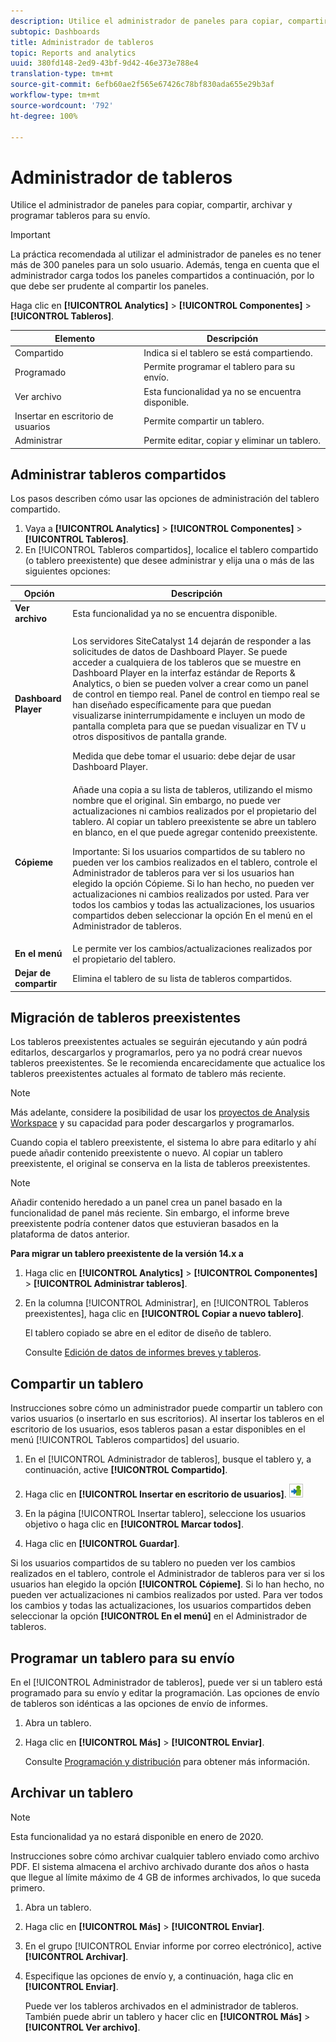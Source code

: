 ```yaml
---
description: Utilice el administrador de paneles para copiar, compartir, archivar y programar tableros para su envío.
subtopic: Dashboards
title: Administrador de tableros
topic: Reports and analytics
uuid: 380fd148-2ed9-43bf-9d42-46e373e788e4
translation-type: tm+mt
source-git-commit: 6efb60ae2f565e67426c78bf830ada655e29b3af
workflow-type: tm+mt
source-wordcount: '792'
ht-degree: 100%

---
```



# Administrador de tableros

Utilice el administrador de paneles para copiar, compartir, archivar y programar tableros para su envío.

>[!IMPORTANT]
>
>La práctica recomendada al utilizar el administrador de paneles es no tener más de 300 paneles para un solo usuario. Además, tenga en cuenta que el administrador carga todos los paneles compartidos a continuación, por lo que debe ser prudente al compartir los paneles.

Haga clic en **[!UICONTROL Analytics]** > **[!UICONTROL Componentes]** > **[!UICONTROL Tableros]**.

| Elemento | Descripción |
|--- |--- |
| Compartido | Indica si el tablero se está compartiendo. |
| Programado | Permite programar el tablero para su envío. |
| Ver archivo | Esta funcionalidad ya no se encuentra disponible. |
| Insertar en escritorio de usuarios | Permite compartir un tablero. |
| Administrar | Permite editar, copiar y eliminar un tablero. |

## Administrar tableros compartidos

Los pasos describen cómo usar las opciones de administración del tablero compartido.

1. Vaya a **[!UICONTROL Analytics]** > **[!UICONTROL Componentes]** > **[!UICONTROL Tableros]**.
1. En [!UICONTROL Tableros compartidos], localice el tablero compartido (o tablero preexistente) que desee administrar y elija una o más de las siguientes opciones:

<table id="choicetable_857E0E816D63404683D4E24DC8D7FC69"> 
 <thead class="chhead sthead"> 
  <th class="choptionhd"> Opción </th> 
  <th class="chdeschd"> Descripción </th> 
 </thead> 
 <tr class="chrow strow"> 
  <td class="choption"><strong>Ver archivo</strong></td> 
  <td class="chdesc stentry"> Esta funcionalidad ya no se encuentra disponible. </td> 
 </tr> 
 <tr class="chrow strow"> 
  <td class="choption"><strong>Dashboard Player</strong></td> 
  <td class="chdesc stentry"> <p>Los servidores SiteCatalyst 14 dejarán de responder a las solicitudes de datos de Dashboard Player. Se puede acceder a cualquiera de los tableros que se muestre en Dashboard Player en la interfaz estándar de Reports &amp; Analytics, o bien se pueden volver a crear como un panel de control en tiempo real. Panel de control en tiempo real se han diseñado específicamente para que puedan visualizarse ininterrumpidamente e incluyen un modo de pantalla completa para que se puedan visualizar en TV u otros dispositivos de pantalla grande. </p> <p>Medida que debe tomar el usuario: debe dejar de usar Dashboard Player. </p> </td> 
 </tr> 
 <tr class="chrow strow"> 
  <td class="choption"><strong>Cópieme</strong></td> 
  <td class="chdesc stentry"> Añade una copia a su lista de tableros, utilizando el mismo nombre que el original. Sin embargo, no puede ver actualizaciones ni cambios realizados por el propietario del tablero. Al copiar un tablero preexistente se abre un tablero en blanco, en el que puede agregar contenido preexistente. <p>Importante: Si los usuarios compartidos de su tablero no pueden ver los cambios realizados en el tablero, controle el Administrador de tableros para ver si los usuarios han elegido la opción <span class="uicontrol">Cópieme</span>. Si lo han hecho, no pueden ver actualizaciones ni cambios realizados por usted. Para ver todos los cambios y todas las actualizaciones, los usuarios compartidos deben seleccionar la opción <span class="uicontrol">En el menú</span> en el Administrador de tableros. </p> </td> 
 </tr> 
 <tr class="chrow strow"> 
  <td class="choption"><strong>En el menú</strong></td> 
  <td class="chdesc stentry"> Le permite ver los cambios/actualizaciones realizados por el propietario del tablero. </td> 
 </tr> 
 <tr class="chrow strow"> 
  <td class="choption"><strong>Dejar de compartir</strong></td> 
  <td class="chdesc stentry"> Elimina el tablero de su lista de tableros compartidos. </td> 
 </tr> 
</table>

## Migración de tableros preexistentes

Los tableros preexistentes actuales se seguirán ejecutando y aún podrá editarlos, descargarlos y programarlos, pero ya no podrá crear nuevos tableros preexistentes. Se le recomienda encarecidamente que actualice los tableros preexistentes actuales al formato de tablero más reciente.

>[!NOTE]
>
>Más adelante, considere la posibilidad de usar los [proyectos de Analysis Workspace](https://docs.adobe.com/content/help/es-ES/analytics/analyze/analysis-workspace/home.html) y su capacidad para poder descargarlos y programarlos.

Cuando copia el tablero preexistente, el sistema lo abre para editarlo y ahí puede añadir contenido preexistente o nuevo. Al copiar un tablero preexistente, el original se conserva en la lista de tableros preexistentes.

>[!NOTE]
>
>Añadir contenido heredado a un panel crea un panel basado en la funcionalidad de panel más reciente. Sin embargo, el informe breve preexistente podría contener datos que estuvieran basados en la plataforma de datos anterior.

**Para migrar un tablero preexistente de la versión 14.x a**

1. Haga clic en **[!UICONTROL Analytics]** > **[!UICONTROL Componentes]** > **[!UICONTROL Administrar tableros]**.
1. En la columna [!UICONTROL Administrar], en [!UICONTROL Tableros preexistentes], haga clic en **[!UICONTROL Copiar a nuevo tablero]**.

   El tablero copiado se abre en el editor de diseño de tablero.

   Consulte [Edición de datos de informes breves y tableros](/help/analyze/reports-analytics/dashboard.md).

## Compartir un tablero

Instrucciones sobre cómo un administrador puede compartir un tablero con varios usuarios (o insertarlo en sus escritorios). Al insertar los tableros en el escritorio de los usuarios, esos tableros pasan a estar disponibles en el menú [!UICONTROL Tableros compartidos] del usuario.

1. En el [!UICONTROL Administrador de tableros], busque el tablero y, a continuación, active **[!UICONTROL Compartido]**.
1. Haga clic en **[!UICONTROL Insertar en escritorio de usuarios]**.  ![](assets/push.png)

1. En la página [!UICONTROL Insertar tablero], seleccione los usuarios objetivo o haga clic en **[!UICONTROL Marcar todos]**.
1. Haga clic en **[!UICONTROL Guardar]**.

Si los usuarios compartidos de su tablero no pueden ver los cambios realizados en el tablero, controle el Administrador de tableros para ver si los usuarios han elegido la opción **[!UICONTROL Cópieme]**. Si lo han hecho, no pueden ver actualizaciones ni cambios realizados por usted. Para ver todos los cambios y todas las actualizaciones, los usuarios compartidos deben seleccionar la opción **[!UICONTROL En el menú]** en el Administrador de tableros.

## Programar un tablero para su envío

En el [!UICONTROL Administrador de tableros], puede ver si un tablero está programado para su envío y editar la programación. Las opciones de envío de tableros son idénticas a las opciones de envío de informes.

1. Abra un tablero.
1. Haga clic en **[!UICONTROL Más]** > **[!UICONTROL Enviar]**.

   Consulte [Programación y distribución](/help/analyze/reports-analytics/scheduling.md) para obtener más información.

## Archivar un tablero

>[!NOTE]
>
>Esta funcionalidad ya no estará disponible en enero de 2020.

Instrucciones sobre cómo archivar cualquier tablero enviado como archivo PDF. El sistema almacena el archivo archivado durante dos años o hasta que llegue al límite máximo de 4 GB de informes archivados, lo que suceda primero.

1. Abra un tablero.
1. Haga clic en **[!UICONTROL Más]** > **[!UICONTROL Enviar]**.
1. En el grupo [!UICONTROL Enviar informe por correo electrónico], active **[!UICONTROL Archivar]**.
1. Especifique las opciones de envío y, a continuación, haga clic en **[!UICONTROL Enviar]**.

   Puede ver los tableros archivados en el administrador de tableros. También puede abrir un tablero y hacer clic en **[!UICONTROL Más]** > **[!UICONTROL Ver archivo]**.
